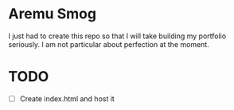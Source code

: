 # Aremu Smog
I just had to create this repo so that I will take building my portfolio seriously. I am not particular about perfection at the moment.

# TODO
-[ ] Create index.html and host it

